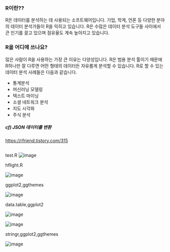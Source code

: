 

### R이란??
  R은 데이터를 분석하는 데 사용되는 소프트웨어입니다. 기업, 학계, 언론 등 다양한 분야의 데이터 분석가들이 R을 익히고 있습니다. R은 수많은 데이터 분석 도구들 사이에서 큰 인기를 끌고 있으며 점유율도 계속 높아지고 있습니다.
 
### R을 어디에 쓰나요?
  많은 사람이 R을 사용하는 가장 큰 이유는 다양성입니다. R은 범용 분석 툴이기 때문에 R하나만 잘 다루면 어떤 형태의 데이터든 자유롭게 분석할 수 있습니다. R로 할 수 있는 데이터 분석 사례들은 다음과 같습니다.
  * 통계분석
  * 머신러닝 모델링
  * 텍스트 마이닝
  * 소셜 네트워크 분석
  * 지도 시각화
  * 주식 분석
  
##### cf) JSON 데이터를 변환

https://rfriend.tistory.com/315
  
## <views>

test.R
![image](https://user-images.githubusercontent.com/47058441/64065628-c23dff80-cc4a-11e9-9cc5-75d6a6c693b8.png)

hflight.R

![image](https://user-images.githubusercontent.com/47058441/64109547-c12be000-cdba-11e9-846e-966c11ad288c.png)

ggplot2,ggthemes

![image](https://user-images.githubusercontent.com/47058441/64110200-67c4b080-cdbc-11e9-93d7-b63cc37811fd.png)

data.table,ggplot2

![image](https://user-images.githubusercontent.com/47058441/64111482-c5a6c780-cdbf-11e9-8d6b-8094d770e0ef.png)

![image](https://user-images.githubusercontent.com/47058441/64112113-6c3f9800-cdc1-11e9-82ad-a12eecb163c0.png)

stringr,ggplot2,ggthemes

![image](https://user-images.githubusercontent.com/47058441/64113240-b2e2c180-cdc4-11e9-8be5-8a42d007a8ba.png)
